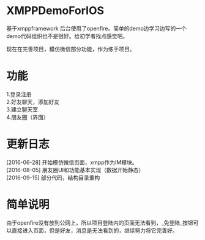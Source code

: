 # XMPPDemoForIOS
基于xmppframework 后台使用了openfire。简单的demo边学习边写的一个demo代码组织也不是很好。给初学者找点感觉吧。  

现在在完善项目，模仿微信部分功能，作为练手项目。
  
  
# 功能  
1.登录注册  
2.好友聊天，添加好友  
3.建立聊天室  
4.朋友圈（界面）  
  
# 更新日志
[2016-06-28] 开始模仿微信页面，xmpp作为IM模块。  
[2016-08-05] 朋友圈UI和功能基本实现（数据开始静态）  
[2016-09-15] 部分代码，结构目录重构

# 简单说明
由于openfire没有放到公网上，所以项目登陆内的页面无法看到，_免登陆_按钮可以直接进入页面，但是好友，消息是无法看到的，继续努力将它完善好。